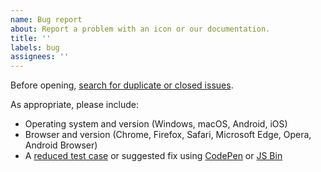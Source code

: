 ```yaml
---
name: Bug report
about: Report a problem with an icon or our documentation.
title: ''
labels: bug
assignees: ''
---
```


Before opening, [search for duplicate or closed issues](https://github.com/twbs/icons/issues?utf8=%E2%9C%93&q=is%3Aissue).

As appropriate, please include:

- Operating system and version (Windows, macOS, Android, iOS)
- Browser and version (Chrome, Firefox, Safari, Microsoft Edge, Opera, Android Browser)
- A [reduced test case](https://css-tricks.com/reduced-test-cases/) or suggested fix using [CodePen](https://codepen.io/) or [JS Bin](https://jsbin.com/)

